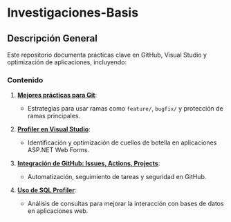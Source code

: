 # Investigaciones-Basis
## Descripción General
Este repositorio documenta prácticas clave en GitHub, Visual Studio y optimización de aplicaciones, incluyendo:

### Contenido

1. **[Mejores prácticas para Git](https://github.com/Danielammmm/ProfilerDemo)**:
   - Estrategias para usar ramas como `feature/`, `bugfix/` y protección de ramas principales.

2. **[Profiler en Visual Studio](#)**:
   - Identificación y optimización de cuellos de botella en aplicaciones ASP.NET Web Forms.

3. **[Integración de GitHub: Issues, Actions, Projects](#)**:
   - Automatización, seguimiento de tareas y seguridad en GitHub.

4. **[Uso de SQL Profiler](#)**:
   - Análisis de consultas para mejorar la interacción con bases de datos en aplicaciones web.
